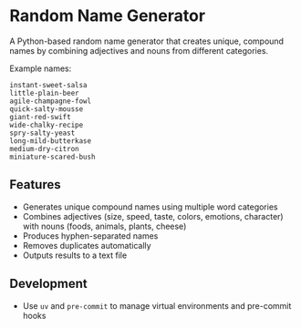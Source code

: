 # Random Name Generator

A Python-based random name generator that creates unique, compound names by combining adjectives and nouns from different categories.

Example names:

```text
instant-sweet-salsa
little-plain-beer
agile-champagne-fowl
quick-salty-mousse
giant-red-swift
wide-chalky-recipe
spry-salty-yeast
long-mild-butterkase
medium-dry-citron
miniature-scared-bush
```

## Features

- Generates unique compound names using multiple word categories
- Combines adjectives (size, speed, taste, colors, emotions, character) with nouns (foods, animals, plants, cheese)
- Produces hyphen-separated names
- Removes duplicates automatically
- Outputs results to a text file

## Development

* Use `uv` and `pre-commit` to manage virtual environments and pre-commit hooks
